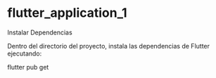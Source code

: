 # flutter_application_1
Instalar Dependencias

Dentro del directorio del proyecto, instala las dependencias de Flutter ejecutando:

flutter pub get
